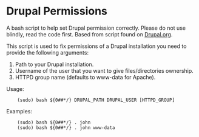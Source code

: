 # Drupal Permissions

A bash script to help set Drupal permission correctly.  Please do not use blindly, read the code first.  Based from script found on [Drupal.org](https://drupal.org/node/244924).

This script is used to fix permissions of a Drupal installation you need to provide the following arguments:
  
1. Path to your Drupal installation.
2. Username of the user that you want to give files/directories ownership.
3. HTTPD group name (defaults to www-data for Apache).

Usage:
    
		(sudo) bash ${0##*/} DRUPAL_PATH DRUPAL_USER [HTTPD_GROUP]

Examples: 

		(sudo) bash ${0##*/} . john
		(sudo) bash ${0##*/} . john www-data
